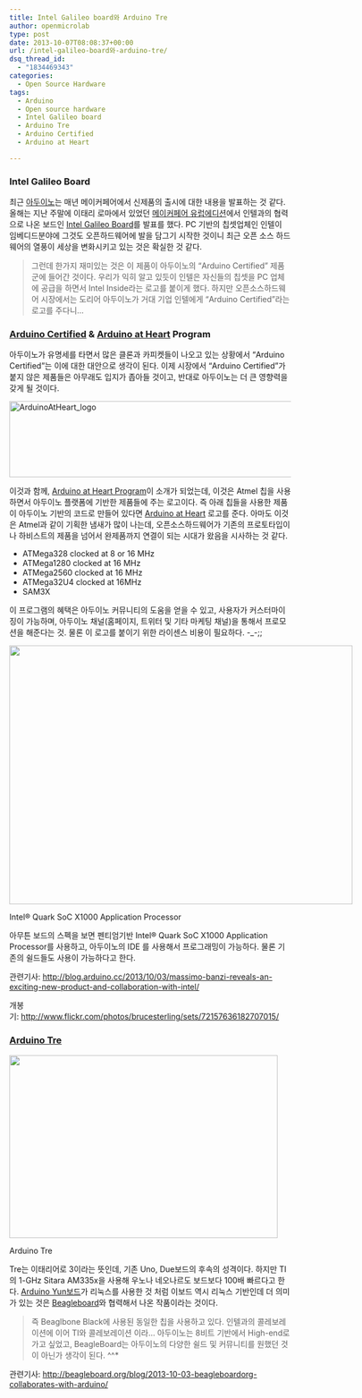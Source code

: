```yaml
---
title: Intel Galileo board와 Arduino Tre
author: openmicrolab
type: post
date: 2013-10-07T08:08:37+00:00
url: /intel-galileo-board와-arduino-tre/
dsq_thread_id:
  - "1834469343"
categories:
  - Open Source Hardware
tags:
  - Arduino
  - Open source hardware
  - Intel Galileo board
  - Arduino Tre
  - Arduino Certified
  - Arduino at Heart

---
```

### Intel Galileo Board

최근 <a href="http://arduino.cc/" target="_blank">아두이노</a>는 매년 메이커페어에서 신제품의 출시에 대한 내용을 발표하는 것 같다. 올해는 지난 주말에 이태리 로마에서 있었던 <a href="http://www.makerfairerome.eu/en/" target="_blank">메이커페어 유럽에디션</a>에서 인텔과의 협력으로 나온 보드인 <a href="http://arduino.cc/en/ArduinoCertified/IntelGalileo" target="_blank">Intel Galileo Board</a>를 발표를 했다. PC 기반의 칩셋업체인 인텔이 임베디드분야에 그것도 오픈하드웨어에 발을 담그기 시작한 것이니 최근 오픈 소스 하드웨어의 열풍이 세상을 변화시키고 있는 것은 확실한 것 같다.

> 그런데 한가지 재미있는 것은 이 제품이 아두이노의 &#8220;Arduino Certified&#8221; 제품군에 들어간 것이다. 우리가 익히 알고 있듯이 인텔은 자신들의 칩셋을 PC 업체에 공급을 하면서 Intel Inside라는 로고를 붙이게 했다. 하지만 오픈소스하드웨어 시장에서는 도리어 아두이노가 거대 기업 인텔에게 &#8220;Arduino Certified&#8221;라는 로고를 주다니&#8230;

### <a href="http://arduino.cc/en/ArduinoCertified/Products" target="_blank">Arduino Certified</a> & <a href="http://arduino.cc/en/ArduinoAtHeart/HomePage" target="_blank">Arduino at Heart</a> Program

아두이노가 유명세를 타면서 많은 클론과 카피켓들이 나오고 있는 상황에서 &#8220;Arduino Certified&#8221;는 이에 대한 대안으로 생각이 된다. 이제 시장에서 &#8220;Arduino Certified&#8221;가 붙지 않은 제품들은 아무래도 입지가 좁아들 것이고, 반대로 아두이노는 더 큰 영향력을 갖게 될 것이다.

[<img loading="lazy" class="alignnone size-full wp-image-2852" alt="ArduinoAtHeart_logo" src="/images/2013/10/ArduinoAtHeart_logo.png" width="554" height="136" srcset="/images/2013/10/ArduinoAtHeart_logo.png 554w, /images/2013/10/ArduinoAtHeart_logo-300x73.png 300w" sizes="(max-width: 554px) 100vw, 554px" />][1]

이것과 함께, <a href="http://arduino.cc/en/ArduinoAtHeart/HomePage" target="_blank">Arduino at Heart Program</a>이 소개가 되었는데, 이것은 Atmel 칩을 사용하면서 아두이노 플랫폼에 기반한 제품들에 주는 로고이다. 즉 아래 칩들을 사용한 제품이 아두이노 기반의 코드로 만들어 있다면 <a href="http://arduino.cc/en/ArduinoAtHeart/HomePage" target="_blank">Arduino at Heart</a> 로고를 준다. 아마도 이것은 Atmel과 같이 기획한 냄새가 많이 나는데, 오픈소스하드웨어가 기존의 프로토타입이나 하비스트의 제품을 넘어서 완제품까지 연결이 되는 시대가 왔음을 시사하는 것 같다.

  * ATMega328 clocked at 8 or 16 MHz
  * ATMega1280 clocked at 16 MHz
  * ATMega2560 clocked at 16 MHz
  * ATMega32U4 clocked at 16MHz
  * SAM3X

이 프로그램의 혜택은 아두이노 커뮤니티의 도움을 얻을 수 있고, 사용자가 커스터마이징이 가능하며, 아두이노 채널(홈페이지, 트위터 및 기타 마케팅 채널)을 통해서 프로모션을 해준다는 것. 물론 이 로고를 붙이기 위한 라이센스 비용이 필요하다. -_-;;

<div style="width: 624px" class="wp-caption alignnone">
  <img loading="lazy" class=" " alt="" src="http://arduino.cc/en/uploads/ArduinoCertified/IntelGalileo_fabD_Front.jpg" width="614" height="463" />
  
  <p class="wp-caption-text">
    Intel® Quark SoC X1000 Application Processor
  </p>
</div>

아무튼 보드의 스펙을 보면 펜티엄기반 Intel® Quark SoC X1000 Application Processor를 사용하고, 아두이노의 IDE 를 사용해서 프로그래밍이 가능하다. 물론 기존의 쉴드들도 사용이 가능하다고 한다.

관련기사: <a href="http://blog.arduino.cc/2013/10/03/massimo-banzi-reveals-an-exciting-new-product-and-collaboration-with-intel/" target="_blank">http://blog.arduino.cc/2013/10/03/massimo-banzi-reveals-an-exciting-new-product-and-collaboration-with-intel/</a>

개봉기: <a href="http://www.flickr.com/photos/brucesterling/sets/72157636182707015/" target="_blank">http://www.flickr.com/photos/brucesterling/sets/72157636182707015/</a>

### <a href="http://arduino.cc/en/Main/ArduinoBoardTre" target="_blank">Arduino Tre</a>

<div style="width: 490px" class="wp-caption alignnone">
  <img loading="lazy" class=" " alt="" src="http://arduino.cc/en/uploads/Main/ArduinoTre_LandingPage.jpg" width="480" height="327" />
  
  <p class="wp-caption-text">
    Arduino Tre
  </p>
</div>

Tre는 이태리어로 3이라는 뜻인데, 기존 Uno, Due보드의 후속의 성격이다. 하지만 TI의 1-GHz Sitara AM335x을 사용해 우노나 네오나르도 보드보다 100배 빠르다고 한다. <a href="http://arduino.cc/en/Main/ArduinoBoardYun" target="_blank">Arduino Yun보드</a>가 리눅스를 사용한 것 처럼 이보드 역시 리눅스 기반인데 더 의미가 있는 것은 <a href="http://beagleboard.org/blog/2013-10-03-beagleboardorg-collaborates-with-arduino/" target="_blank">Beagleboard</a>와 협력해서 나온 작품이라는 것이다.

> 즉 Beaglbone Black에 사용된 동일한 칩을 사용하고 있다. 인텔과의 콜레보레이션에 이어 TI와 콜레보레이션 이라&#8230; 아두이노는 8비트 기반에서 High-end로 가고 싶었고, BeagleBoard는 아두이노의 다양한 쉴드 및 커뮤니티를 원했던 것이 아닌가 생각이 된다. ^^*

관련기사: <a href="http://beagleboard.org/blog/2013-10-03-beagleboardorg-collaborates-with-arduino/" target="_blank">http://beagleboard.org/blog/2013-10-03-beagleboardorg-collaborates-with-arduino/</a>

 [1]: /images/2013/10/ArduinoAtHeart_logo.png